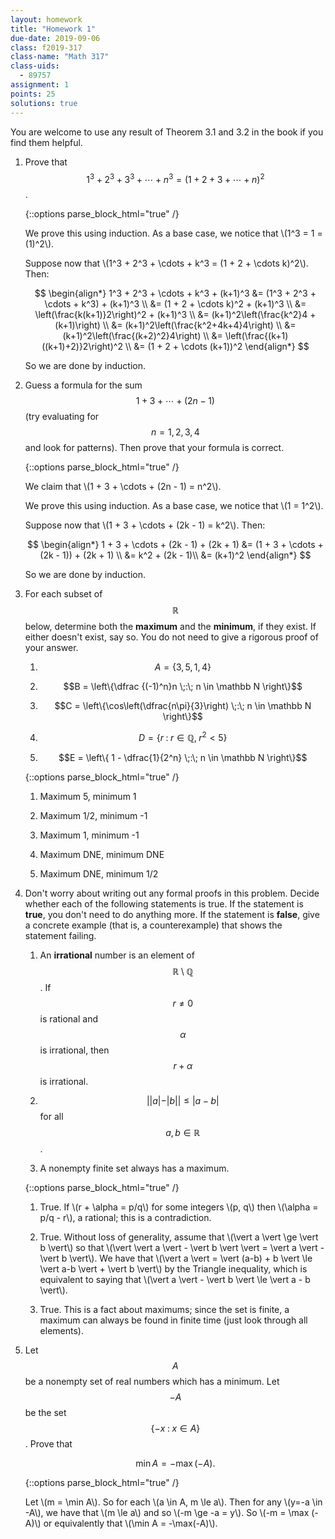 ```yaml
---
layout: homework
title: "Homework 1"
due-date: 2019-09-06
class: f2019-317
class-name: "Math 317"
class-uids: 
  - 89757
assignment: 1
points: 25
solutions: true
---
```


You are welcome to use any result of Theorem 3.1 and 3.2 in the book if you find
them helpful.

1.  Prove that $$1^3 + 2^3 + 3^3 + \cdots + n^3 = (1 + 2 + 3 + \cdots + n)^2$$.

    {::options parse_block_html="true" /}
    
    <div class="solution collapse">
    
    We prove this using induction. As a base case, we notice that \\(1^3 = 1 = (1)^2\\).
    
    Suppose now that \\(1^3 + 2^3 + \cdots + k^3 = (1 + 2 + \cdots k)^2\\). Then:
    
    $$
    \begin{align*}
    1^3 + 2^3 + \cdots + k^3 + (k+1)^3
    &= (1^3 + 2^3 + \cdots + k^3) + (k+1)^3 \\
    &= (1 + 2 + \cdots k)^2 + (k+1)^3 \\
    &= \left(\frac{k(k+1)}2\right)^2 + (k+1)^3 \\
    &= (k+1)^2\left(\frac{k^2}4 + (k+1)\right) \\
    &= (k+1)^2\left(\frac{k^2+4k+4}4\right) \\
    &= (k+1)^2\left(\frac{(k+2)^2}4\right) \\
    &= \left(\frac{(k+1)((k+1)+2)}2\right)^2 \\
    &= (1 + 2 + \cdots (k+1))^2
    \end{align*}
    $$
    
    So we are done by induction.
    
    </div>
    
2.  Guess a formula for the sum $$1 + 3 + \cdots + (2n - 1)$$ (try evaluating
    for $$n = 1,2,3,4$$ and look for patterns). Then prove that your formula is
    correct.
    
    {::options parse_block_html="true" /}
    
    <div class="solution collapse">
    
    We claim that \\(1 + 3 + \cdots + (2n - 1) = n^2\\).
    
    We prove this using induction. As a base case, we notice that \\(1 = 1^2\\).
    
    Suppose now that \\(1 + 3 + \cdots + (2k - 1) = k^2\\). Then:
    
    $$
    \begin{align*}
    1 + 3 + \cdots + (2k - 1) + (2k + 1)
    &= (1 + 3 + \cdots + (2k - 1)) + (2k + 1) \\
    &= k^2 + (2k - 1)\\
    &= (k+1)^2
    \end{align*}
    $$
    
    So we are done by induction.
    
    </div>

3.  For each subset of $$\mathbb R$$ below, determine both the
    **maximum** and the **minimum**, if they exist. If either doesn't exist,
    say so. You do not need to give a rigorous proof of your answer.
    
    1.  $$A = \{ 3, 5, 1, 4 \}$$
    
    2.  $$B = \left\{\dfrac {(-1)^n}n \;:\; n \in \mathbb N \right\}$$
    
    3.  $$C = \left\{\cos\left(\dfrac{n\pi}{3}\right) \;:\; n \in \mathbb N \right\}$$
    
    4.  $$D = \{ r \;:\; r \in \mathbb Q,\; r^2 < 5 \}$$
    
    5.  $$E = \left\{ 1 - \dfrac{1}{2^n} \;:\; n \in \mathbb N \right\}$$
    
    {::options parse_block_html="true" /}
    
    <div class="solution collapse">
    
    1.  Maximum 5, minimum 1
    
    2.  Maximum 1/2, minimum -1
    
    3.  Maximum 1, minimum -1
    
    4.  Maximum DNE, minimum DNE
    
    5.  Maximum DNE, minimum 1/2
    
    </div>
    
4.  Don't worry about writing out any formal proofs in this problem. Decide
    whether each of the following statements is true. If the statement is **true**,
    you don't need to do anything more. If the statement is **false**, give a
    concrete example (that is, a counterexample) that shows the statement
    failing.
    
    1.  An **irrational** number is an element of $$\mathbb R \setminus \mathbb Q$$. If $$r \ne 0$$ is rational and $$\alpha$$ is irrational, then
        $$r + \alpha$$ is irrational.
        
    2.  $$\vert \vert a \vert - \vert b \vert \vert \le \vert a - b \vert$$ for all $$a, b \in \mathbb R$$.
        
    3.  A nonempty finite set always has a maximum.
    
    {::options parse_block_html="true" /}
    
    <div class="solution collapse">
    
    1.  True. If \\(r + \alpha = p/q\\) for some integers \\(p, q\\) then \\(\alpha = p/q - r\\), a rational; this is a contradiction.
    
    2.  True. Without loss of generality, assume that \\(\vert a \vert \ge \vert b \vert\\) so that \\(\vert \vert a \vert - \vert b \vert \vert = \vert a \vert - \vert b \vert\\). We have that \\(\vert a \vert = \vert (a-b) + b \vert \le \vert a-b \vert + \vert b \vert\\) by the Triangle inequality, which is equivalent to saying that \\(\vert a \vert - \vert b \vert \le \vert a - b \vert\\).
    
    3.  True. This is a fact about maximums; since the set is finite, a maximum can always be found in finite time (just look through all elements).
    
    </div>
    
    
5.  Let $$A$$ be a nonempty set of real numbers which has a minimum. Let
    $$-A$$ be the set $$\{ -x \;:\; x \in A \}$$. Prove that
    
    $$
    \min A = -\max(-A).
    $$
    
    {::options parse_block_html="true" /}
    
    <div class="solution collapse">
    
    Let \\(m = \min A\\). So for each \\(a \in A, m \le a\\). Then for any \\(y=-a \in -A\\), we have that \\(m \le a\\) and so \\(-m \ge -a = y\\). So \\(-m = \max (-A)\\) or equivalently that \\(\min A = -\max(-A)\\).
    
    </div>
